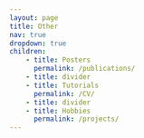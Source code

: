 ```yaml
---
layout: page
title: Other
nav: true
dropdown: true
children: 
    - title: Posters
      permalink: /publications/
    - title: divider
    - title: Tutorials
      permalink: /CV/
    - title: divider
    - title: Hobbies
      permalink: /projects/
---
```


